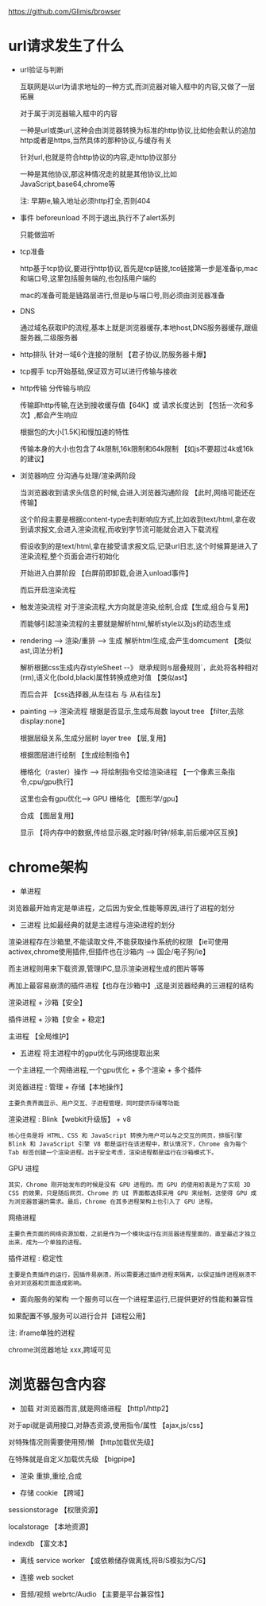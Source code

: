 https://github.com/Glimis/browser

# url请求发生了什么
- url验证与判断

    互联网是以url为请求地址的一种方式,而浏览器对输入框中的内容,又做了一层拓展

    对于属于浏览器输入框中的内容

    一种是url或类url,这种会由浏览器转换为标准的http协议,比如他会默认的追加http或者是https,当然具体的那种协议,与缓存有关

    针对url,也就是符合http协议的内容,走http协议部分

    一种是其他协议,那这种情况走的就是其他协议,比如JavaScript,base64,chrome等
    
    注:
    早期ie,输入地址必须http打全,否则404
- 事件 beforeunload
    不同于退出,执行不了alert系列

    只能做监听

- tcp准备

    http基于tcp协议,要进行http协议,首先是tcp链接,tco链接第一步是准备ip,mac和端口号,这里包括服务端的,也包括用户端的

    mac的准备可能是链路层进行,但是ip与端口号,则必须由浏览器准备
- DNS

    通过域名获取IP的流程,基本上就是浏览器缓存,本地host,DNS服务器缓存,跟级服务器,二级服务器

- http排队
    针对一域6个连接的限制 【君子协议,防服务器卡爆】

- tcp握手
    tcp开始基础,保证双方可以进行传输与接收

- http传输
    分传输与响应

    传输即http传输,在达到接收缓存值【64K】或 请求长度达到 【包括一次和多次】,都会产生响应

    根据包的大小[1.5K]和慢加速的特性

    传输本身的大小也包含了4k限制,16k限制和64k限制  【如js不要超过4k或16k的建议】
- 浏览器响应
    分沟通与处理/渲染两阶段

    当浏览器收到请求头信息的时候,会进入浏览器沟通阶段  【此时,网络可能还在传输】

    这个阶段主要是根据content-type去判断响应方式,比如收到text/html,拿在收到请求报文,会进入渲染流程,而收到字节流可能就会进入下载流程

    假设收到的是text/html,拿在接受请求报文后,记录url日志,这个时候算是进入了渲染流程,整个页面会进行初始化

    开始进入白屏阶段   【白屏前即卸载,会进入unload事件】

    而后开启渲染流程
- 触发渲染流程
    对于渲染流程,大方向就是渲染,绘制,合成【生成,组合与复用】
    
    而能够引起渲染流程的主要就是解析html,解析style以及js的动态生成

- rendering --> 渲染/重排  --> 生成
    解析html生成,会产生domcument  【类似ast,词法分析】

    解析根据css生成内存styleSheet --》 继承规则`与`层叠规则`，此处将各种相对(rm),语义化(bold,black)属性转换成绝对值  【类似ast】

    而后合并  【css选择器,从左往右 与 从右往左】
- painting --> 渲染流程
    根据是否显示,生成布局数 layout tree  【filter,去除display:none】

    根据层级关系,生成分层树 layer tree 【层,复用】

    根据图层进行绘制   【生成绘制指令】

    栅格化（raster）操作  --> 将绘制指令交给渲染进程   【一个像素三条指令,cpu/gpu执行】

    这里也会有gpu优化-->  GPU 栅格化  【图形学/gpu】

    合成  【图层复用】
    
    显示  【将内存中的数据,传给显示器,定时器/时钟/频率,前后缓冲区互换】


# chrome架构
- 单进程

浏览器最开始肯定是单进程，之后因为安全,性能等原因,进行了进程的划分

- 三进程
比如最经典的就是主进程与渲染进程的划分

渲染进程存在沙箱里,不能读取文件,不能获取操作系统的权限   【ie可使用activex,chrome使用插件,但插件也在沙箱内 --> 国企/电子狗/ie】

而主进程则用来下载资源,管理IPC,显示渲染进程生成的图片等等

再加上最容易崩溃的插件进程【也存在沙箱中】,这是浏览器经典的三进程的结构

渲染进程 + 沙箱【安全】

插件进程 + 沙箱【安全 + 稳定】

主进程 【全局维护】

- 五进程
将主进程中的gpu优化与网络提取出来

一个主进程,一个网络进程,一个gpu优化 + 多个渲染 + 多个插件

浏览器进程 : 管理 + 存储【本地操作】

    主要负责界面显示、用户交互、子进程管理，同时提供存储等功能

渲染进程 :  Blink【webkit升级版】 + v8

    核心任务是将 HTML、CSS 和 JavaScript 转换为用户可以与之交互的网页，排版引擎 Blink 和 JavaScript 引擎 V8 都是运行在该进程中，默认情况下，Chrome 会为每个 Tab 标签创建一个渲染进程。出于安全考虑，渲染进程都是运行在沙箱模式下。

GPU 进程

    其实，Chrome 刚开始发布的时候是没有 GPU 进程的。而 GPU 的使用初衷是为了实现 3D CSS 的效果，只是随后网页、Chrome 的 UI 界面都选择采用 GPU 来绘制，这使得 GPU 成为浏览器普遍的需求。最后，Chrome 在其多进程架构上也引入了 GPU 进程。

网络进程

    主要负责页面的网络资源加载，之前是作为一个模块运行在浏览器进程里面的，直至最近才独立出来，成为一个单独的进程。

插件进程 : 稳定性

    主要是负责插件的运行，因插件易崩溃，所以需要通过插件进程来隔离，以保证插件进程崩溃不会对浏览器和页面造成影响。


- 面向服务的架构
一个服务可以在一个进程里运行,已提供更好的性能和兼容性

如果配置不够,服务可以进行合并【进程公用】


注:
    iframe单独的进程


chrome浏览器地址 xxx,跨域可见

# 浏览器包含内容
- 加载
对浏览器而言,就是网络进程 【http1/http2】

对于api就是调用接口,对静态资源,使用指令/属性 【ajax,js/css】

对特殊情况则需要使用预/懒 【http加载优先级】

在特殊就是自定义加载优先级 【bigpipe】

- 渲染
重排,重绘,合成

- 存储
cookie  【跨域】

sessionstorage 【权限资源】 

localstorage 【本地资源】

indexdb 【富文本】
- 离线
service worker  【或依赖储存做离线,将B/S模拟为C/S】

- 连接
web socket

- 音频/视频
webrtc/Audio   【主要是平台兼容性】
